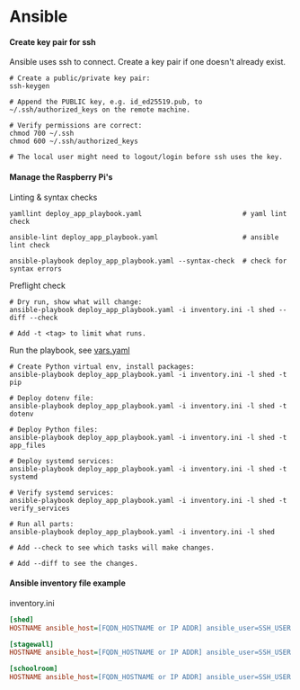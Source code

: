# Ansible

#### Create key pair for ssh 

Ansible uses ssh to connect. Create a key pair if one doesn't already exist.

```shell
# Create a public/private key pair:
ssh-keygen

# Append the PUBLIC key, e.g. id_ed25519.pub, to ~/.ssh/authorized_keys on the remote machine.

# Verify permissions are correct:
chmod 700 ~/.ssh
chmod 600 ~/.ssh/authorized_keys

# The local user might need to logout/login before ssh uses the key.
```

#### Manage the Raspberry Pi's

Linting & syntax checks

```shell
yamllint deploy_app_playbook.yaml                         # yaml lint check

ansible-lint deploy_app_playbook.yaml                     # ansible lint check

ansible-playbook deploy_app_playbook.yaml --syntax-check  # check for syntax errors
```

Preflight check

```shell
# Dry run, show what will change:
ansible-playbook deploy_app_playbook.yaml -i inventory.ini -l shed --diff --check

# Add -t <tag> to limit what runs.
```

Run the playbook, see [vars.yaml](vars.yaml)

```shell
# Create Python virtual env, install packages:
ansible-playbook deploy_app_playbook.yaml -i inventory.ini -l shed -t pip

# Deploy dotenv file:
ansible-playbook deploy_app_playbook.yaml -i inventory.ini -l shed -t dotenv

# Deploy Python files:
ansible-playbook deploy_app_playbook.yaml -i inventory.ini -l shed -t app_files

# Deploy systemd services:
ansible-playbook deploy_app_playbook.yaml -i inventory.ini -l shed -t systemd

# Verify systemd services:
ansible-playbook deploy_app_playbook.yaml -i inventory.ini -l shed -t verify_services

# Run all parts:
ansible-playbook deploy_app_playbook.yaml -i inventory.ini -l shed

# Add --check to see which tasks will make changes.

# Add --diff to see the changes.
```

#### Ansible inventory file example

inventory.ini

```ini
[shed]
HOSTNAME ansible_host=[FQDN_HOSTNAME or IP ADDR] ansible_user=SSH_USER ansible_port=PORT dotenv_host=HOSTNAME

[stagewall]
HOSTNAME ansible_host=[FQDN_HOSTNAME or IP ADDR] ansible_user=SSH_USER ansible_port=PORT dotenv_host=HOSTNAME

[schoolroom]
HOSTNAME ansible_host=[FQDN_HOSTNAME or IP ADDR] ansible_user=SSH_USER ansible_port=PORT dotenv_host=HOSTNAME
```
